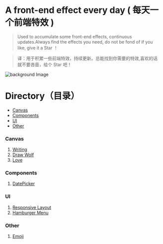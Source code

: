 # A front-end effect every day ( 每天一个前端特效 )
> Used to accumulate some front-end effects, continuous updates.Always find the effects you need, do not be fond of if you like, give it a Star ！

> 译：用于积累一些前端特效，持续更新。总能找到你需要的特效,喜欢的话就不要吝啬，给个 Star 吧！

![background Image](https://github.com/SilenceHVK/Articles/raw/master/assets/images/bgImages/bg1.jpg)

# Directory（目录）
- [Canvas](#canvas)
- [Components](#components)
- [UI](#ui)
- [Other](#other)

### Canvas
1. [Writing](https://htmlpreview.github.io/?https://github.com/SilenceHVK/FrontUI/blob/master/canvas/writing/index.html)
2. [Draw Wolf](https://htmlpreview.github.io/?https://github.com/SilenceHVK/FrontUI/blob/master/canvas/draw-wolf/index.html)
3. [Love](https://htmlpreview.github.io/?https://github.com/SilenceHVK/FrontUI/blob/master/canvas/love/index.html)


### Components
1. [DatePicker](https://htmlpreview.github.io/?https://github.com/SilenceHVK/FrontUI/blob/master/components/datePicker/index.html)
### UI
1. [Responsive Layout](https://htmlpreview.github.io/?https://github.com/SilenceHVK/front-ui/blob/master/ui/responsive-layout/index.html)
2. [Hamburger Menu](https://htmlpreview.github.io/?https://github.com/SilenceHVK/front-ui/blob/master/ui/hamburger-menu/index.html)

### Other
1. [Emoji](https://htmlpreview.github.io/?https://github.com/SilenceHVK/FrontUI/blob/master/other/emoji/index.html)
